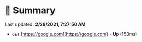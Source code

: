 # 📖 Summary
Last updated: **2/28/2021, 7:27:50 AM**

- `GET` [https://google.com](https://google.com) - **Up** (153ms)
